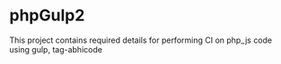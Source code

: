 # phpGulp2
This project contains required details for performing CI on php_js code using gulp, tag-abhicode
